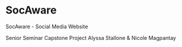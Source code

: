 # SocAware
SocAware - Social Media Website

Senior Seminar Capstone Project
Alyssa Stallone & Nicole Magpantay
